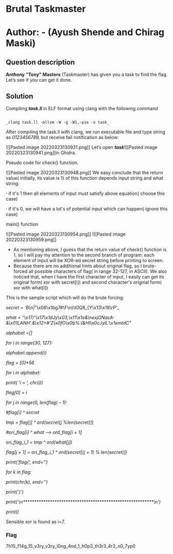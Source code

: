             

# Brutal Taskmaster

# Author: - (Ayush Shende and Chirag Maski)

## Question description

**Anthony "Tony" Masters** (Taskmaster) has given you a task to find the flag. Let’s see if you can get it done.

## Solution

Compiling **_task.ll_** in ELF format using clang with the following command

```

_clang task.ll -mllvm -W -g -W1,-pie -o task_

```

After compiling the task.ll with clang, we run executable file and type string as _0123456789,_ but receive fail notification as below:

![[Pasted image 20220323130931.png]]
Let’s open **_task_**![[Pasted image 20220323130941.png]]in Ghidra.

Pseudo code for check() function.

![[Pasted image 20220323130948.png]]
We easy conclude that the return value( initially, its value is 1) of this function depends input string and what string:

· if it's 1 then all elements of input must satisfy above equation( choose this case)

· if it's 0, we will have a lot's of potential input which can happen( ignore this case)

main() function

![[Pasted image 20220323130954.png]]
![[Pasted image 20220323130959.png]]
-   As mentioning above, I guess that the return value of check() function is 1, so I will pay my attention to the second branch of program: each element of input will be XOR-ed secret string before printing to screen.
-   Because there are no additional hints about original flag, so I brute-forced all possible characters of flag( in range 32-127, in ASCII). We also noticed that, when I have the first character of input, I easily can get its original form( xor with secret[i]) and second character's original form( xor with what[i])

This is the sample script which will do the brute forcing.

_secret = 'B\n|_"\x06\x1bg7#\\F\n)\t0Q8_{Y\x13\x18\rP'_

_what = "\x17/'\x17\x1dJy\x03,\x11\x1e&\nexjONacA-&\x01LANH'.&\x12>#'Z\x0fO\x0b%:(&HI\x0cJylL'\x1emtdC"_

_alphabet =[]_

_for i in range(30, 127):_

 _alphabet.append(i)_

_flag = [0]*56_

_for i in alphabet:_

 _print( 'i = ', chr(i))_

 _flag[0] = i_

 _for j in range(0, len(flag) – 1):_

 _#flag[i] ^ secret_

 _tmp = flag[j] ^ ord(secret[j %len(secret)])_ 

 _#ori_flag[i] ^ what --> ord_flag[i + 1]_

 _ori_flag_i_1 = tmp ^ ord(what[j])_ 

 _flag[j + 1] = ori_flag_i_1 ^ ord(secret[(j + 1) % len(secret)])_

 _print('flag{', end='')_

 _for k in flag:_

 _print(chr(k), end='')_

 _print('}')_

 _print('\n**********************************************************\n')_

_print()_

Sensible xor is found as i=7.

### Flag

7h15_f14g_15_v3ry_v3ry_l0ng_4nd_1_h0p3_th3r3_4r3_n0_7yp0